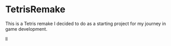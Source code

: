 # TetrisRemake

This is a Tetris remake I decided to do as a starting project for my journey in game development.


ll
